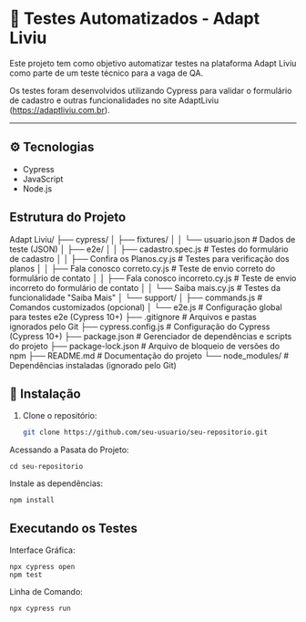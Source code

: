# 🚀 Testes Automatizados - Adapt Liviu

Este projeto tem como objetivo automatizar testes na plataforma Adapt Liviu como parte de um teste técnico para a vaga de QA.  

Os testes foram desenvolvidos utilizando Cypress para validar o formulário de cadastro e outras funcionalidades no site AdaptLiviu (https://adaptliviu.com.br).

---

## ⚙️ Tecnologias

- Cypress
- JavaScript
- Node.js


## Estrutura do Projeto


Adapt Liviu/
├── cypress/
│   ├── fixtures/
│   │   └── usuario.json                 # Dados de teste (JSON)
│   ├── e2e/
│   │   ├── cadastro.spec.js             # Testes do formulário de cadastro
│   │   ├── Confira os Planos.cy.js      # Testes para verificação dos planos
│   │   ├── Fala conosco correto.cy.js   # Teste de envio correto do formulário de contato
│   │   ├── Fala conosco incorreto.cy.js # Teste de envio incorreto do formulário de contato
│   │   └── Saiba mais.cy.js             # Testes da funcionalidade "Saiba Mais"
│   └── support/
│       ├── commands.js                  # Comandos customizados (opcional)
│       └── e2e.js                       # Configuração global para testes e2e (Cypress 10+)
├── .gitignore                            # Arquivos e pastas ignorados pelo Git
├── cypress.config.js                      # Configuração do Cypress (Cypress 10+)
├── package.json                           # Gerenciador de dependências e scripts do projeto
├── package-lock.json                      # Arquivo de bloqueio de versões do npm
├── README.md                              # Documentação do projeto
└── node_modules/                          # Dependências instaladas (ignorado pelo Git)


## 🔧 Instalação

1. Clone o repositório:
   ```bash
   git clone https://github.com/seu-usuario/seu-repositorio.git

Acessando a Pasata do Projeto:

    cd seu-repositorio

 Instale as dependências:
 
    npm install

## Executando os Testes

Interface Gráfica:  

    npx cypress open
    npm test

Linha de Comando:

    npx cypress run






   
